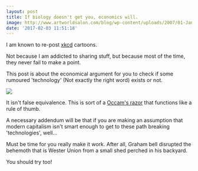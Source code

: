 ```yaml
---
layout: post
title: If biology doesn't get you, economics will.
image: http://www.artworldsalon.com/blog/wp-content/uploads/2007/01-January/ZengHao.jpg
date: '2017-02-03 11:51:18'
---
```


I am known to re-post [xkcd](http://xkcd.com) cartoons.

Not because I am addicted to sharing stuff, but because most of the time, they never fail to make a point.

This post is about the economical argument for you to check if some rumoured 'technology' (Not exactly the right word) exists or not.

![](http://imgs.xkcd.com/comics/the_economic_argument.png)

It isn't false equivalence. This is sort of a [Occam's razor](https://en.wikipedia.org/wiki/Occam's_razor) that functions like a rule of thumb. 

A necessary addendum will be that if you are making an assumption that modern capitalism isn't smart enough to get to these path breaking 'technologies', well...

Must be time for you really make it work. After all, Graham bell disrupted the behemoth that is Wester Union from a small shed perched in his backyard.

You should try too!